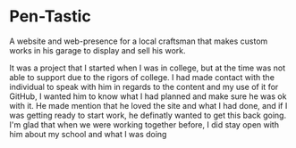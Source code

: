 # Pen-Tastic

A website and web-presence for a local craftsman that makes custom works in his garage to display and sell his work.

It was a project that I started when I was in college, but at the time was not able to support due to the rigors of college.
I had made contact with the individual to speak with him in regards to the content and my use of it for GitHub, I wanted him to know what I had planned and make sure he was ok with it.
He made mention that he loved the site and what I had done, and if I was getting ready to start work, he definatly wanted to get this back going.
I'm glad that when we were working together before, I did stay open with him about my school and what I was doing
